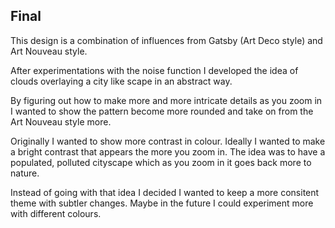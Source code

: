 ## Final

This design is a combination of influences from Gatsby (Art Deco style) and Art Nouveau style. 

After experimentations with the noise function I developed the idea of clouds overlaying a city like scape in an abstract way. 

By figuring out how to make more and more intricate details as you zoom in I wanted to show the pattern become more rounded and take on from the Art Nouveau style more.

Originally I wanted to show more contrast in colour. Ideally I wanted to make a bright contrast that appears the more you zoom in. The idea was to have a populated, polluted cityscape which as you zoom in it goes back more to nature. 

Instead of going with that idea I decided I wanted to keep a more consitent theme with subtler changes. Maybe in the future I could experiment more with different colours. 